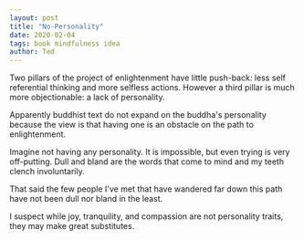 ```yaml
---
layout: post
title: "No-Personality"
date: 2020-02-04
tags: book mindfulness idea
author: Ted
---
```


Two pillars of the project of enlightenment have little push-back: less self referential thinking and more selfless actions. However a third pillar is much more objectionable: a lack of personality.

Apparently buddhist text do not expand on the buddha's personality because the view is that having one is an obstacle on the path to enlightenment.

Imagine not having any personality. It is impossible, but even trying is very off-putting. Dull and bland are the words that come to mind and my teeth clench involuntarily.

That said the few people I've met that have wandered far down this path have not been dull nor bland in the least.

I suspect while joy, tranquility, and compassion are not personality traits, they may make great substitutes.  
